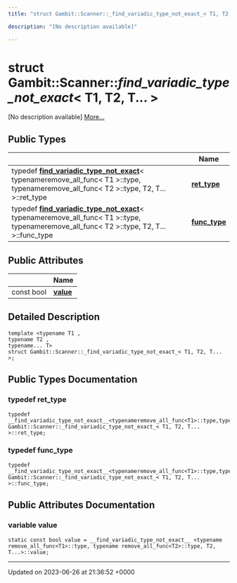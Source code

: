 ```yaml
---
title: "struct Gambit::Scanner::_find_variadic_type_not_exact_< T1, T2, T... >"

description: "[No description available]"

---
```


# struct Gambit::Scanner::_find_variadic_type_not_exact_< T1, T2, T... >



[No description available] [More...](#detailed-description)

## Public Types

|                | Name           |
| -------------- | -------------- |
| typedef [__find_variadic_type_not_exact__](/documentation/code/classes/structgambit_1_1scanner_1_1____find__variadic__type__not__exact____/)< typenameremove_all_func< T1 >::type, typenameremove_all_func< T2 >::type, T2, T... >::ret_type | **[ret_type](/documentation/code/classes/structgambit_1_1scanner_1_1__find__variadic__type__not__exact___3_01t1_00_01t2_00_01t_8_8_8_01_4/#typedef-ret-type)**  |
| typedef [__find_variadic_type_not_exact__](/documentation/code/classes/structgambit_1_1scanner_1_1____find__variadic__type__not__exact____/)< typenameremove_all_func< T1 >::type, typenameremove_all_func< T2 >::type, T2, T... >::func_type | **[func_type](/documentation/code/classes/structgambit_1_1scanner_1_1__find__variadic__type__not__exact___3_01t1_00_01t2_00_01t_8_8_8_01_4/#typedef-func-type)**  |

## Public Attributes

|                | Name           |
| -------------- | -------------- |
| const bool | **[value](/documentation/code/classes/structgambit_1_1scanner_1_1__find__variadic__type__not__exact___3_01t1_00_01t2_00_01t_8_8_8_01_4/#variable-value)**  |

## Detailed Description

```
template <typename T1 ,
typename T2 ,
typename... T>
struct Gambit::Scanner::_find_variadic_type_not_exact_< T1, T2, T... >;
```

## Public Types Documentation

### typedef ret_type

```
typedef __find_variadic_type_not_exact__<typenameremove_all_func<T1>::type,typenameremove_all_func<T2>::type,T2,T...>::ret_type Gambit::Scanner::_find_variadic_type_not_exact_< T1, T2, T... >::ret_type;
```


### typedef func_type

```
typedef __find_variadic_type_not_exact__<typenameremove_all_func<T1>::type,typenameremove_all_func<T2>::type,T2,T...>::func_type Gambit::Scanner::_find_variadic_type_not_exact_< T1, T2, T... >::func_type;
```


## Public Attributes Documentation

### variable value

```
static const bool value = __find_variadic_type_not_exact__ <typename remove_all_func<T1>::type, typename remove_all_func<T2>::type, T2, T...>::value;
```


-------------------------------

Updated on 2023-06-26 at 21:36:52 +0000